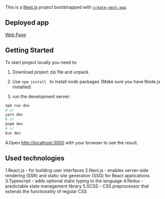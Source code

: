 This is a [Next.js](https://nextjs.org/) project bootstrapped with [`create-next-app`](https://github.com/vercel/next.js/tree/canary/packages/create-next-app).

## Deployed app
 [Web Page](novoplex-test-task.vercel.app)

## Getting Started

To start project locally you need to:

1. Download project zip file and  unpack
2. Use ``` npm install  ``` to install node packages (Make sure you have Node.js installed)

3. run the development server:

```bash
npm run dev
# or
yarn dev
# or
pnpm dev
# or
bun dev
```

4.Open [http://localhost:3000](http://localhost:3000) with your browser to see the result.
## Used technologies 

1.React.js - for building user interfaces
2.Next.js - enables server-side rendering (SSR) and static site generation (SSG) for React applications
3.Typescript - adds optional static typing to the language
4.Redux - predictable state management library
5.SCSS - CSS preprocessor that extends the functionality of regular CSS
